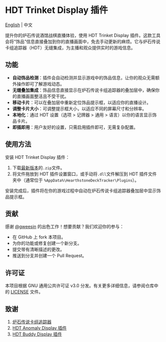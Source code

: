 # HDT Trinket Display 插件

[English](./README.md) | 中文

提升你的炉石传说酒馆战棋直播体验，使用 HDT Trinket Display 插件。这款工具会将“饰品”信息直接叠加到你的直播画面中，免去手动更新的麻烦。它与炉石传说卡组追踪器（HDT）无缝集成，为主播和观众提供实时的游戏信息。

## 功能

- **自动饰品检测**：插件会自动检测并显示游戏中的饰品信息，让你的观众无需额外操作即可了解游戏动态。
- **无缝叠加集成**：饰品信息直接显示在炉石传说卡组追踪器的叠加层中，确保你的直播画面整洁且不受干扰。
- **移动卡片**：可以在叠加层中重新定位饰品提示框，以适应你的直播设计。
- **调整卡片大小**：可调整提示框大小，以适应不同的屏幕尺寸和分辨率。
- **本地化**：通过 HDT 设置（选项 > 记牌器 > 通用 > 语言）以你的语言显示饰品卡片。
- **即插即用**：用户友好的设置，只需启用插件即可，无需复杂配置。

## 使用方法

安装 HDT Trinket Display 插件：

1. 下载[最新版本](https://github.com/gweesin/HDTTrinketDisplay/releases/latest)的`.zip`文件。
2. 将文件拖放到 HDT 插件设置窗口，或手动将`.dll`文件解压到 HDT 插件文件夹中（通常位于 `%AppData%\HearthstoneDeckTracker\Plugins`）。

安装完成后，插件将在你的游戏过程中自动在炉石传说卡组追踪器叠加层中显示饰品提示框。

## 贡献

感谢 [@gweesin](https://github.com/gweesin) 的出色工作！想要贡献？我们欢迎你的参与：

- 在 GitHub 上 fork 本项目。
- 为你的功能或修复创建一个新分支。
- 提交带有清晰描述的更改。
- 推送到分支并创建一个 Pull Request。

## 许可证

本项目根据 GNU 通用公共许可证 v3.0 分发。有关更多详细信息，请参阅仓库中的 [LICENSE](https://github.com/Mouchoir/HDTTrinketDisplay/blob/main/LICENSE) 文件。

## 致谢

1. [炉石传说卡组追踪器](https://github.com/HearthSim/Hearthstone-Deck-Tracker)
2. [HDT Anomaly Display 插件](https://github.com/Mouchoir/HDTAnomalyDisplay)
3. [HDT Buddy Display 插件](https://github.com/Mouchoir/HDTBuddyDisplay)